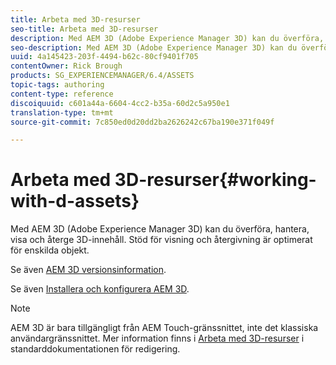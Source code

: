 ```yaml
---
title: Arbeta med 3D-resurser
seo-title: Arbeta med 3D-resurser
description: Med AEM 3D (Adobe Experience Manager 3D) kan du överföra, hantera, visa och återge 3D-innehåll. Stöd för visning och återgivning är optimerat för enskilda objekt.
seo-description: Med AEM 3D (Adobe Experience Manager 3D) kan du överföra, hantera, visa och återge 3D-innehåll. Stöd för visning och återgivning är optimerat för enskilda objekt.
uuid: 4a145423-203f-4494-b62c-80cf9401f705
contentOwner: Rick Brough
products: SG_EXPERIENCEMANAGER/6.4/ASSETS
topic-tags: authoring
content-type: reference
discoiquuid: c601a44a-6604-4cc2-b35a-60d2c5a950e1
translation-type: tm+mt
source-git-commit: 7c850ed0d20dd2ba2626242c67ba190e371f049f

---
```



# Arbeta med 3D-resurser{#working-with-d-assets}

Med AEM 3D (Adobe Experience Manager 3D) kan du överföra, hantera, visa och återge 3D-innehåll. Stöd för visning och återgivning är optimerat för enskilda objekt.

Se även [AEM 3D versionsinformation](/help/release-notes/aem3d-release-notes.md).

Se även [Installera och konfigurera AEM 3D](/help/assets/install-config-3d.md).

>[!NOTE]
>
>AEM 3D är bara tillgängligt från AEM Touch-gränssnittet, inte det klassiska användargränssnittet. Mer information finns i [Arbeta med 3D-resurser](/help/assets/assets-3d.md) i standarddokumentationen för redigering.

